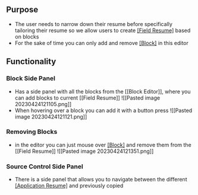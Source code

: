 ## Purpose
- The user needs to narrow down their resume before specifically tailoring their resume so we allow users to create [[Field Resume]](s) based on blocks
- For the sake of time you can only add and remove [[Block]](s) in this editor
## Functionality
### Block Side Panel
- Has a side panel with all the blocks from the [[Block Editor]], where you can add blocks to current [[Field Resume]]
![[Pasted image 20230424121105.png]]
- When hovering over a block you can add it with a button press
![[Pasted image 20230424121121.png]]
### Removing Blocks
- in the editor you can just mouse over [[Block]](s) and remove them from the [[Field Resume]]
![[Pasted image 20230424121351.png]]
### Source Control Side Panel
- There is a side panel that allows you to navigate between the different [[Application Resume]](s) and previously copied
